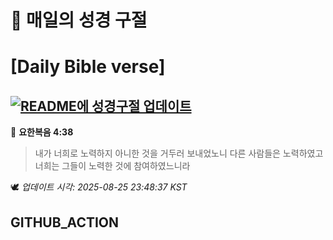 # 🙏 매일의 성경 구절
# [Daily Bible verse]
## [![README에 성경구절 업데이트](https://github.com/DONGSUKA/first_test/actions/workflows/update-readme-bible.yml/badge.svg)](https://github.com/DONGSUKA/first_test/actions/workflows/update-readme-bible.yml)
<!-- START_BIBLE_VERSE -->
📖 **요한복음 4:38**
> 내가 너희로 노력하지 아니한 것을 거두러 보내었노니 다른 사람들은 노력하였고 너희는 그들이 노력한 것에 참여하였느니라

🕊️ _업데이트 시각: 2025-08-25 23:48:37 KST_
  <!-- END_BIBLE_VERSE -->
## GITHUB_ACTION
